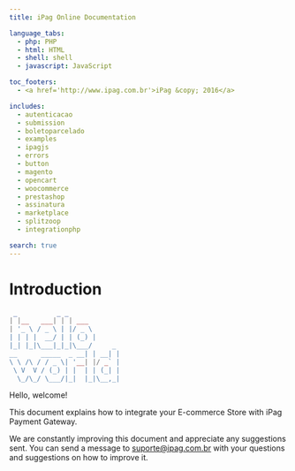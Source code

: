 ```yaml
---
title: iPag Online Documentation

language_tabs:
  - php: PHP
  - html: HTML
  - shell: shell
  - javascript: JavaScript

toc_footers:
  - <a href='http://www.ipag.com.br'>iPag &copy; 2016</a>

includes:
  - autenticacao
  - submission
  - boletoparcelado
  - examples
  - ipagjs
  - errors
  - button
  - magento
  - opencart
  - woocommerce
  - prestashop
  - assinatura
  - marketplace
  - splitzoop
  - integrationphp

search: true
---
```


# Introduction

```php
 _          _ _
| |__   ___| | | ___
| '_ \ / _ \ | |/ _ \
| | | |  __/ | | (_) |
|_| |_|\___|_|_|\___/     _
__      _____  _ __| | __| |
\ \ /\ / / _ \| '__| |/ _` |
 \ V  V / (_) | |  | | (_| |
  \_/\_/ \___/|_|  |_|\__,_|
```

Hello, welcome!

This document explains how to integrate your E-commerce Store with iPag Payment Gateway.

We are constantly improving this document and appreciate any suggestions sent. You can send a message to suporte@ipag.com.br with your questions and suggestions on how to improve it.


